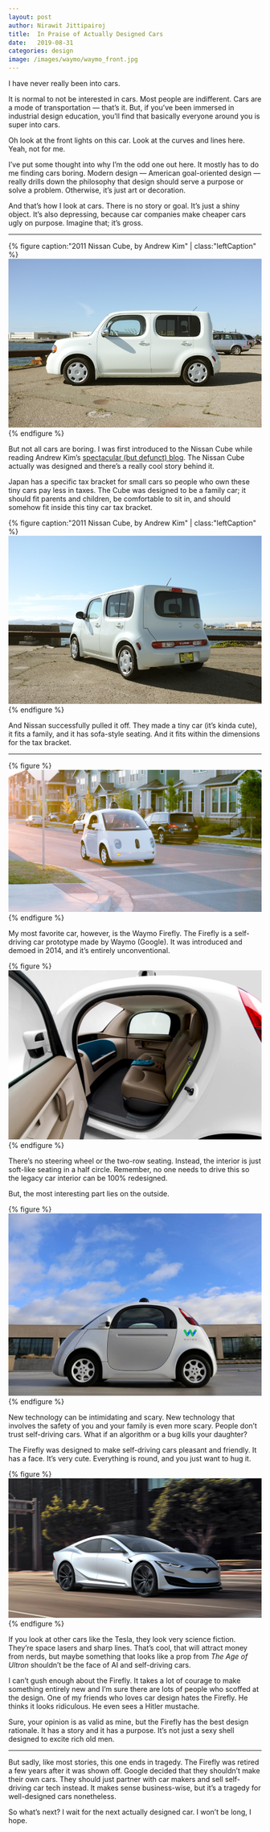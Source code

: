 ```yaml
---
layout: post
author: Nirawit Jittipairoj
title:  In Praise of Actually Designed Cars
date:   2019-08-31
categories: design
image: /images/waymo/waymo_front.jpg
---
```


I have never really been into cars. 

It is normal to not be interested in cars. Most people are indifferent. Cars are a mode of transportation — that’s it. But, if you’ve been immersed in industrial design education, you’ll find that basically everyone around you is super into cars.

Oh look at the front lights on this car. Look at the curves and lines here. Yeah, not for me.

I’ve put some thought into why I’m the odd one out here. It mostly has to do me finding cars boring. Modern design — American goal-oriented design — really drills down the philosophy that design should serve a purpose or solve a problem. Otherwise, it’s just art or decoration. 

And that’s how I look at cars. There is no story or goal. It’s just a shiny object. It’s also depressing, because car companies make cheaper cars ugly on purpose. Imagine that; it’s gross.

***

{% figure caption:"2011 Nissan Cube, by Andrew Kim" | class:"leftCaption" %}
![](/images/waymo/cube1.jpg)
{% endfigure %}

But not all cars are boring. I was first introduced to the Nissan Cube while reading Andrew Kim’s [spectacular (but defunct) blog](http://www.minimallyminimal.com/blog/coffee-time-cube-manifestation-of-culture). The Nissan Cube actually was designed and there’s a really cool story behind it.

Japan has a specific tax bracket for small cars so people who own these tiny cars pay less in taxes. The Cube was designed to be a family car; it should fit parents and children, be comfortable to sit in, and should somehow fit inside this tiny car tax bracket.

{% figure caption:"2011 Nissan Cube, by Andrew Kim" | class:"leftCaption" %}
![](/images/waymo/cube2.jpg)
{% endfigure %}

And Nissan successfully pulled it off. They made a tiny car (it’s kinda cute), it fits a family, and it has sofa-style seating. And it fits within the dimensions for the tax bracket.

***

{% figure %}
![](/images/waymo/waymo_angle.jpg)
{% endfigure %}

My most favorite car, however, is the Waymo Firefly. The Firefly is a self-driving car prototype made by Waymo (Google). It was introduced and demoed in 2014, and it’s entirely unconventional.

{% figure %}
![](/images/waymo/waymo_interior.jpg)
{% endfigure %}

There’s no steering wheel or the two-row seating. Instead, the interior is just soft-like seating in a half circle. Remember, no one needs to drive this so the legacy car interior can be 100% redesigned.

But, the most interesting part lies on the outside. 

{% figure %}
![](/images/waymo/waymo_side.jpg)
{% endfigure %}

New technology can be intimidating and scary. New technology that involves the safety of you and your family is even more scary. People don’t trust self-driving cars. What if an algorithm or a bug kills your daughter?

The Firefly was designed to make self-driving cars pleasant and friendly. It has a face. It’s very cute. Everything is round, and you just want to hug it.

{% figure %}
![](/images/waymo/tesla.jpg)
{% endfigure %}

If you look at other cars like the Tesla, they look very science fiction. They’re space lasers and sharp lines. That’s cool, that will attract money from nerds, but maybe something that looks like a prop from *The Age of Ultron* shouldn’t be the face of AI and self-driving cars.

I can’t gush enough about the Firefly. It takes a lot of courage to make something entirely new and I’m sure there are lots of people who scoffed at the design. One of my friends who loves car design hates the Firefly. He thinks it looks ridiculous. He even sees a Hitler mustache. 

Sure, your opinion is as valid as mine, but the Firefly has the best design rationale. It has a story and it has a purpose. It’s not just a sexy shell designed to excite rich old men.

***

But sadly, like most stories, this one ends in tragedy. The Firefly was retired a few years after it was shown off. Google decided that they shouldn’t make their own cars. They should just partner with car makers and sell self-driving car tech instead. It makes sense business-wise, but it’s a tragedy for well-designed cars nonetheless.

So what’s next? I wait for the next actually designed car. I won’t be long, I hope.